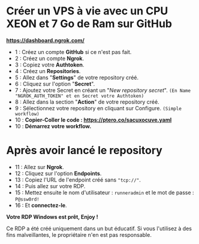 # Créer un VPS à vie avec un CPU XEON et 7 Go de Ram sur GitHub

**https://dashboard.ngrok.com/**

- 1 : Créez un compte **GitHub** si ce n'est pas fait.
- 2 : Créez un compte **Ngrok**.
- 3 : Copiez votre **Authtoken**.
- 4 : Créez un **Repositories**.
- 5 : Allez dans "**Settings**" de votre repository créé.
- 6 : Cliquez sur l'option "**Secret**".
- 7 : Ajoutez votre Secret en créant un "*New repository secret*". 
`(En Name "NGROK_AUTH_TOKEN" et en Secret votre Authtoken)`
- 8 : Allez dans la section "**Action**" de votre repository créé.
- 9 : Sélectionnez votre repository en cliquant sur Configure. `(Simple workflow)`
- 10 : **Copier-Coller le code : https://ptero.co/sacuxocuve.yaml**
- 10 : **Démarrez votre workflow.**

# Après avoir lancé le repository

- 11 : Allez sur **Ngrok**.
- 12 : Cliquez sur l'option **Endpoints**.
- 13 : Copiez l'URL de l'endpoint créé sans `"tcp://"`.
- 14 : Puis allez sur votre RDP.
- 15 : Mettez ensuite le nom d'utilisateur : `runneradmin` et le mot de passe :  `P@ssw0rd!`
- 16 : Et **connectez-le**.

**Votre RDP Windows est prêt, Enjoy !**


Ce RDP a été créé uniquement dans un but éducatif. Si vous l'utilisez à des fins malveillantes, le propriétaire n'en est pas responsable.
